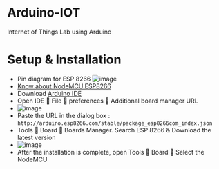 # Arduino-IOT
Internet of Things Lab using Arduino
# Setup & Installation
- Pin diagram for ESP 8266
 ![image](https://github.com/KhushiiAgarwal/Arduino-IOT/assets/112578423/38d7f6f0-e557-4d9b-b6b8-94e48bbeadab)
- [Know about NodeMCU ESP8266](https://www.make-it.ca/nodemcu-details-specifications/)
- Download [Arduino IDE](https://www.arduino.cc/en/software/)
- Open IDE  File  preferences  Additional board manager URL
- ![image](https://github.com/KhushiiAgarwal/Arduino-IOT/assets/112578423/c0dcb1b3-abbb-475d-a563-0ee9cc37a514)
-  Paste the URL in the dialog box : ``` http://arduino.esp8266.com/stable/package_esp8266com_index.json ```
-  Tools  Board  Boards Manager. Search ESP 8266 & Download the latest version
-  ![image](https://github.com/KhushiiAgarwal/Arduino-IOT/assets/112578423/3a3e0776-339f-4890-9dfb-17f0a7039a7d)
-  After the installation is complete, open Tools  Board  Select the NodeMCU 


